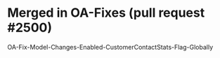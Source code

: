 # Merged in OA-Fixes (pull request #2500)

OA-Fix-Model-Changes-Enabled-CustomerContactStats-Flag-Globally
